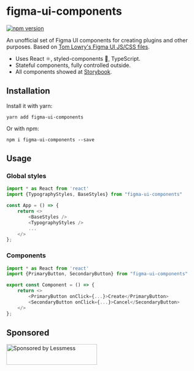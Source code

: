 # figma-ui-components

[![npm version](https://img.shields.io/npm/v/figma-ui-components.svg)](https://www.npmjs.com/package/figma-ui-components)

An unofficial set of Figma UI components for creating plugins and other purposes. 
Based on [Tom Lowry's Figma UI JS/CSS files](https://www.dropbox.com/s/iar45s6h22nupom/figma-plugin-ui-css-0.5.zip?dl=0).

* Uses React ⚛️, styled-components 💅, TypeScript.
* Stateful components, fully controlled outside.
* All components showed at [Storybook](https://figma-ui.lessmess.agency/).

## Installation

Install it with yarn:

```
yarn add figma-ui-components
```

Or with npm:

```
npm i figma-ui-components --save
```

## Usage

### Global styles

```javascript
import * as React from 'react'
import {TypographyStyles, BaseStyles} from "figma-ui-components"

const App = () => {
    return <>
        <BaseStyles />
        <TypographyStyles />
        ...
    </>
};
```

### Components

```javascript
import * as React from 'react'
import {PrimaryButton, SecondaryButton} from "figma-ui-components"

export const Component = () => {
    return <>
        <PrimaryButton onClick={...}>Create</PrimaryButton>
        <SecondaryButton onClick={...}>Cancel</SecondaryButton>
    </>
};
```

## Sponsored

<a href="https://lessmess.agency/?utm_source=figma-ui-components">
  <img src="https://lessmess.agency/badges/sponsored_by_lessmess.svg"
       alt="Sponsored by Lessmess" width="236" height="54">
</a>

